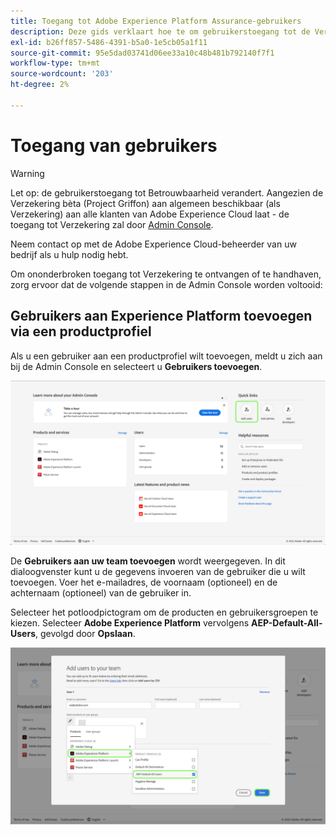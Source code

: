 ```yaml
---
title: Toegang tot Adobe Experience Platform Assurance-gebruikers
description: Deze gids verklaart hoe te om gebruikerstoegang tot de Verzekering van Adobe Experience Platform te houden door het door de Admin Console te leiden.
exl-id: b26ff857-5486-4391-b5a0-1e5cb05a1f11
source-git-commit: 95e5dad03741d06ee33a10c48b481b792140f7f1
workflow-type: tm+mt
source-wordcount: '203'
ht-degree: 2%

---
```


# Toegang van gebruikers

>[!WARNING]
>
>Let op: de gebruikerstoegang tot Betrouwbaarheid verandert. Aangezien de Verzekering bèta (Project Griffon) aan algemeen beschikbaar (als Verzekering) aan alle klanten van Adobe Experience Cloud laat - de toegang tot Verzekering zal door [Admin Console](https://helpx.adobe.com/nl/enterprise/using/admin-console.html).
>
>Neem contact op met de Adobe Experience Cloud-beheerder van uw bedrijf als u hulp nodig hebt.

Om ononderbroken toegang tot Verzekering te ontvangen of te handhaven, zorg ervoor dat de volgende stappen in de Admin Console worden voltooid:

## Gebruikers aan Experience Platform toevoegen via een productprofiel

Als u een gebruiker aan een productprofiel wilt toevoegen, meldt u zich aan bij de Admin Console en selecteert u **Gebruikers toevoegen**.

![De knop Gebruikers toevoegen is gemarkeerd.](./images/get-access/product-profile-add-users.png)

De **Gebruikers aan uw team toevoegen** wordt weergegeven. In dit dialoogvenster kunt u de gegevens invoeren van de gebruiker die u wilt toevoegen. Voer het e-mailadres, de voornaam (optioneel) en de achternaam (optioneel) van de gebruiker in.

Selecteer het potloodpictogram om de producten en gebruikersgroepen te kiezen. Selecteer **Adobe Experience Platform** vervolgens **AEP-Default-All-Users**, gevolgd door **Opslaan**.

![Het dialoogvenster waarin wordt weergegeven hoe u het productprofiel kunt toevoegen, wordt weergegeven.](./images/get-access/product-profile-add-profile.png)
